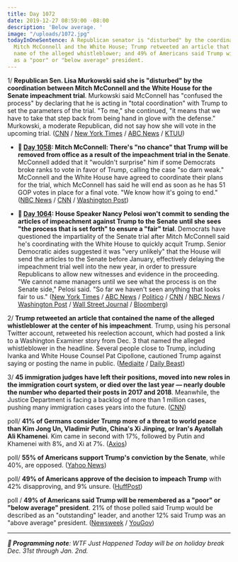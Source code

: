 ```yaml
---
title: Day 1072
date: 2019-12-27 08:59:00 -08:00
description: 'Below average. '
image: "/uploads/1072.jpg"
todayInOneSentence: A Republican senator is "disturbed" by the coordination between
  Mitch McConnell and the White House; Trump retweeted an article that contained the
  name of the alleged whistleblower; and 49% of Americans said Trump will be remembered
  as a "poor" or "below average" president.
---
```


1/ **Republican Sen. Lisa Murkowski said she is "disturbed" by the coordination between Mitch McConnell and the White House for the Senate impeachment trial**. Murkowski said McConnell has "confused the process" by declaring that he is acting in "total coordination" with Trump to set the parameters of the trial. "To me," she continued, "it means that we have to take that step back from being hand in glove with the defense." Murkowski, a moderate Republican, did not say how she will vote in the upcoming trial. ([CNN](https://www.cnn.com/2019/12/25/politics/lisa-murkowski-senate-impeachment-trial/index.html) / [New York Times](https://www.nytimes.com/2019/12/25/us/politics/murkowski-trump-impeachment.html) / [ABC News](https://abcnews.go.com/Politics/sen-lisa-murkowski-shes-disturbed-mcconnells-comments-white/story?id=67925820) / [KTUU](https://www.ktuu.com/content/news/-Murkowski-disturbed-by-McConnells-vow-for-total-coordination-with-White-House-for-impeachment-trial-566472361.html))

* **📌 [Day 1058](https://whatthefuckjusthappenedtoday.com/2019/12/13/day-1058/#2-mitch-mcconnell-theres-no-chance-t): Mitch McConnell: There's "no chance" that Trump will be removed from office as a result of the impeachment trial in the Senate**. McConnell added that it "wouldn't surprise" him if some Democrats broke ranks to vote in favor of Trump, calling the case "so darn weak." McConnell and the White House have agreed to coordinate their plans for the trial, which McConnell has said he will end as soon as he has 51 GOP votes in place for a final vote. "We know how it's going to end." ([NBC News](https://www.nbcnews.com/politics/trump-impeachment-inquiry/mcconnell-there-s-no-chance-trump-removed-office-n1101286) / [CNN](https://www.cnn.com/2019/12/12/politics/senate-impeachment-trial-mitch-mcconnell-white-house/index.html) / [Washington Post](https://www.washingtonpost.com/politics/2019/12/13/mcconnell-says-hell-let-trumps-white-house-dictate-trumps-impeachment-trial/))

* **📌 [Day 1064](https://whatthefuckjusthappenedtoday.com/2019/12/19/day-1064/#1-house-speaker-nancy-pelosi-wont-co): House Speaker Nancy Pelosi won't commit to sending the articles of impeachment against Trump to the Senate until she sees "the process that is set forth" to ensure a "fair" trial**. Democrats have questioned the impartiality of the Senate trial after Mitch McConnell said he's coordinating with the White House to quickly acquit Trump. Senior Democratic aides suggested it was "very unlikely" that the House will send the articles to the Senate before January, effectively delaying the impeachment trial well into the new year, in order to pressure Republicans to allow new witnesses and evidence in the proceeding. "We cannot name managers until we see what the process is on the Senate side," Pelosi said. "So far we haven't seen anything that looks fair to us." ([New York Times](https://www.nytimes.com/2019/12/19/us/politics/impeachment-trump-senate-trial.html) / [ABC News](https://abcnews.go.com/Politics/pelosi-sending-impeachment-articles-senate-sees-details-trial/story?id=67824327) / [Politico](https://www.politico.com/news/2019/12/19/pelosi-withhold-impeachment-articles-senate-087936) / [CNN](https://www.cnn.com/2019/12/18/politics/nancy-pelosi-sending-impeachment-articles-senate/index.html) / [NBC News](https://www.nbcnews.com/politics/trump-impeachment-inquiry/pelosi-says-house-will-wait-send-impeachment-articles-senate-clarity-n1104741) / [Washington Post](https://www.washingtonpost.com/politics/trump-impeachment-live-updates/2019/12/19/0b2d8c0c-21fe-11ea-a153-dce4b94e4249_story.html) / [Wall Street Journal](https://www.wsj.com/articles/after-house-impeaches-trump-timing-of-next-steps-is-unclear-11576755097) / [Bloomberg](https://www.bloomberg.com/news/articles/2019-12-19/mcconnell-trump-blast-pelosi-over-possible-impeachment-delay))

2/ **Trump retweeted an article that contained the name of the alleged whistleblower at the center of his impeachment**. Trump, using his personal Twitter account, retweeted his reelection account, which had posted a link to a Washington Examiner story from Dec. 3 that named the alleged whistleblower in the headline. Several people close to Trump, including Ivanka and White House Counsel Pat Cipollone, cautioned Trump against saying or posting the name in public. ([Mediaite](https://www.mediaite.com/trump/trump-retweets-article-which-names-alleged-whistleblower/) / [Daily Beast](https://www.thedailybeast.com/trump-pushes-out-tweet-naming-alleged-whistleblower))

3/ **45 immigration judges have left their positions, moved into new roles in the immigration court system, or died over the last year — nearly double the number who departed their posts in 2017 and 2018**. Meanwhile, the Justice Department is facing a backlog of more than 1 million cases, pushing many immigration cases years into the future. ([CNN](https://www.cnn.com/2019/12/27/politics/immigration-judges-resign/index.html))

poll/ **41% of Germans consider Trump more of a threat to world peace than Kim Jong Un, Vladimir Putin, China's Xi Jinping, or Iran's Ayatollah Ali Khamenei**. Kim came in second with 17%, followed by Putin and Khamenei with 8%, and Xi at 7%. ([Axios](https://www.axios.com/germany-trump-dangerous-putin-kim-xi-64205f2a-9eb2-4884-a9f9-c7e57a017420.html))

poll/ **55% of Americans support Trump's conviction by the Senate**, while 40%, are opposed. ([Yahoo News](https://news.yahoo.com/public-support-trump-conviction-time-091925963.html))

poll/ **49% of Americans approve of the decision to impeach Trump** with 42% disapproving, and 9% unsure. ([HuffPost](https://www.huffpost.com/entry/impeachment-vote-approval-poll_n_5e026a8fe4b0b2520d10f381?y4))

poll / **49% of Americans said Trump will be remembered as a "poor" or "below average" president**. 21% of those polled said Trump would be described as an "outstanding" leader, and another 12% said Trump was an "above average" president. ([Newsweek](https://www.newsweek.com/more-americans-say-trump-will-viewed-poor-president-poll-1479236) / [YouGov](https://d25d2506sfb94s.cloudfront.net/cumulus_uploads/document/bogtlc7agg/econToplines.pdf))

---

***👋 Programming note**: WTF Just Happened Today will be on holiday break Dec. 31st through Jan. 2nd.*